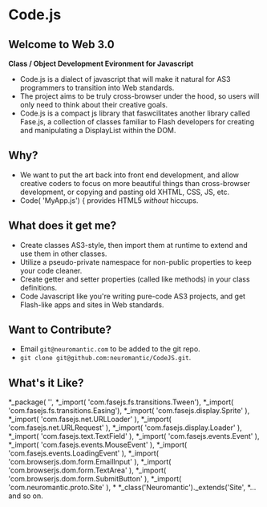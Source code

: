 # Code.js

## Welcome to Web 3.0


 
 **Class / Object Development Evironment for Javascript**
 
  * Code.js is a dialect of javascript that will make it natural for AS3 programmers to transition into Web standards.
  * The project aims to be truly cross-browser under the hood, so users will only need to think about their creative goals.
  * Code.js is a compact js library that faswcilitates another library called Fase.js, a collection of classes familiar to Flash developers for creating and manipulating a DisplayList within the DOM.
  
## Why?

  * We want to put the art back into front end development, and allow creative coders to focus on more beautiful things than cross-browser development, or copying and pasting old XHTML, CSS, JS, etc.
  * Code( 'MyApp.js') { provides HTML5 *without* hiccups.
  
## What does it get me?
  * Create classes AS3-style, then import them at runtime to extend and use them in other classes.
  * Utilize a pseudo-private namespace for non-public properties to keep your code cleaner.
  * Create getter and setter properties (called like methods) in your class definitions.
  * Code Javascript like you're writing pure-code AS3 projects, and get Flash-like apps and sites in Web standards. 

## Want to Contribute?
  
  * Email `git@neuromantic.com` to be added to the git repo.
  * `git clone git@github.com:neuromantic/CodeJS.git`.
   
## What's it Like?
  *_package( '',
  *_import( 'com.fasejs.fs.transitions.Tween'),
	 *_import( 'com.fasejs.fs.transitions.Easing'),
	 *_import( 'com.fasejs.display.Sprite' ),
	 *_import( 'com.fasejs.net.URLLoader' ),
	 *_import( 'com.fasejs.net.URLRequest' ),
	 *_import( 'com.fasejs.display.Loader' ),
	 *_import( 'com.fasejs.text.TextField' ),
	 *_import( 'com.fasejs.events.Event' ),
	 *_import( 'com.fasejs.events.MouseEvent' ),
	 *_import( 'com.fasejs.events.LoadingEvent' ),
	 *_import( 'com.browserjs.dom.form.EmailInput' ),
	 *_import( 'com.browserjs.dom.form.TextArea' ),
	 *_import( 'com.browserjs.dom.form.SubmitButton' ),
	 *_import( 'com.neuromantic.proto.Site' ),
  *
  *_class('Neuromantic')._extends('Site',
  *... and so on.
  
 

